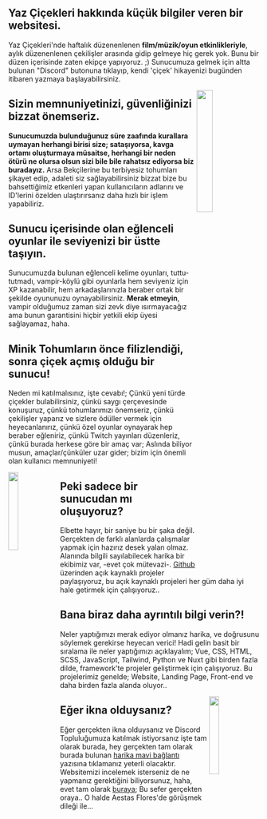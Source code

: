 <h2> Yaz Çiçekleri hakkında küçük bilgiler veren bir websitesi. </h2>

Yaz Çiçekleri'nde haftalık düzenenlenen **film/müzik/oyun etkinlikleriyle**, aylık düzenenlenen çekilişler arasında gidip gelmeye hiç gerek yok. Bunu bir düzen içerisinde zaten ekipçe yapıyoruz. ;) Sunucumuza gelmek için altta bulunan "Discord" butonuna tıklayıp, kendi 'çiçek' hikayenizi bugünden itibaren yazmaya başlayabilirsiniz.

<img width="25%" align="right" src="https://media.discordapp.net/attachments/596783803364671660/801443116804603904/Logo_only-color.png?width=483&height=494">

<h2> Sizin memnuniyetinizi, güvenliğinizi bizzat önemseriz. </h2>

**Sunucumuzda bulunduğunuz süre zaafında kurallara uymayan herhangi birisi size; sataşıyorsa, kavga ortamı oluşturmaya müsaitse, herhangi bir neden ötürü ne olursa olsun sizi bile bile rahatsız ediyorsa biz buradayız.** Arsa Bekçilerine bu terbiyesiz tohumları şikayet edip, adaleti siz sağlayabilirsiniz bizzat bize bu bahsettiğimiz etkenleri yapan kullanıcıların adlarını ve ID'lerini özelden ulaştırırsanız daha hızlı bir işlem yapabiliriz.

<h2> Sunucu içerisinde olan eğlenceli oyunlar ile seviyenizi bir üstte taşıyın. </h2>

Sunucumuzda bulunan eğlenceli kelime oyunları, tuttu-tutmadı, vampir-köylü gibi oyunlarla hem seviyeniz için XP kazanabilir, hem arkadaşlarınızla beraber ortak bir şekilde oyununuzu oynayabilirsiniz. **Merak etmeyin**, vampir olduğumuz zaman sizi zevk diye ısırmayacağız ama bunun garantisini hiçbir yetkili ekip üyesi sağlayamaz, haha.

<h2> Minik Tohumların önce filizlendiği, sonra çiçek açmış olduğu bir sunucu! </h2>

Neden mi katılmalısınız, işte cevabı!; Çünkü yeni türde çiçekler bulabilirsiniz, çünkü saygı çerçevesinde konuşuruz, çünkü tohumlarımızı önemseriz, çünkü çekilişler yaparız ve sizlere ödüller vermek için heyecanlanırız, çünkü özel oyunlar oynayarak hep beraber eğleniriz, çünkü Twitch yayınları düzenleriz, çünkü burada herkese göre bir amaç var; Aslında biliyor musun, amaçlar/çünküler uzar gider; bizim için önemli olan kullanıcı memnuniyeti!

<img width="20%" align="left" src="https://cdn.discordapp.com/emojis/785802925763067924.png?v=1">

<h2> Peki sadece bir sunucudan mı oluşuyoruz? </h2>

Elbette hayır, bir saniye bu bir şaka değil. Gerçekten de farklı alanlarda çalışmalar yapmak için hazırız desek yalan olmaz. Alanında bilgili sayılabilecek harika bir ekibimiz var, -evet çok mütevazi-. <a href="https://github.com/AestasFlores">Github</a> üzerinden açık kaynaklı projeler paylaşıyoruz, bu açık kaynaklı projeleri her güm daha iyi hale getirmek için çalışıyoruz..

<h2> Bana biraz daha ayrıntılı bilgi verin?! </h2>

Neler yaptığımızı merak ediyor olmanız harika, ve doğrusunu söylemek gerekirse heyecan verici! Hadi gelin basit bir sıralama ile neler yaptığımızı açıklayalım; Vue, CSS, HTML, SCSS, JavaScript, Tailwind, Python ve Nuxt gibi birden fazla dilde, framework'te projeler geliştirmek için çalışıyoruz. Bu projelerimiz genelde; Website, Landing Page, Front-end ve daha birden fazla alanda oluyor..

<img width="20%" align="right" src="https://cdn.discordapp.com/emojis/795932911689793557.png?v=1">

<h2> Eğer ikna olduysanız? </h2>

Eğer gerçekten ikna olduysanız ve Discord Topluluğumuza katılmak istiyorsanız işte tam olarak burada, hey gerçekten tam olarak burada bulunan <a href="https://discord.gg/VvN88r3">harika mavi bağlantı</a> yazısına tıklamanız yeterli olacaktır. Websitemizi incelemek isterseniz de ne yapmanız gerektiğini biliyorsunuz, haha, evet tam olarak <a href="https://aestasflores.me/">buraya</a>; Bu sefer gerçekten oraya.. O halde Aestas Flores'de görüşmek dileği ile...


